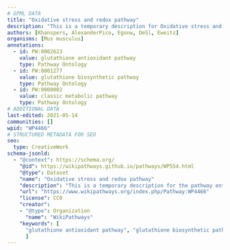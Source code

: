 ```yaml
---
# GPML DATA
title: "Oxidative stress and redox pathway"
description: "This is a temporary description for Oxidative stress and redox pathway"
authors: [Khanspers, AlexanderPico, Egonw, DeSl, Eweitz]
organisms: [Mus musculus]
annotations:
  - id: PW:0002623
    value: glutathione antioxidant pathway
    type: Pathway Ontology
  - id: PW:0001277
    value: glutathione biosynthetic pathway
    type: Pathway Ontology
  - id: PW:0000002
    value: classic metabolic pathway
    type: Pathway Ontology
# ADDITIONAL DATA
last-edited: 2021-05-14
communities: []
wpid: "WP4466"
# STRUCTURED METADATA FOR SEO
seo:
  type: CreativeWork
schema-jsonld:
  - "@context": https://schema.org/
    "@id": https://wikipathways.github.io/pathways/WP554.html
    "@type": Dataset
    "name": "Oxidative stress and redox pathway"
    "description": "This is a temporary description for the pathway entitled: Oxidative stress and redox pathway"
    "url": "https://www.wikipathways.org/index.php/Pathway:WP4466"
    "license": CC0
    "creator":
    - "@type": Organization
      "name": "WikiPathways"
    "keywords": [
      "glutathione antioxidant pathway", "glutathione biosynthetic pathway", "classic metabolic pathway",
      ]
---
```

